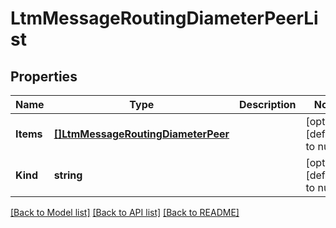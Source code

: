 # LtmMessageRoutingDiameterPeerList

## Properties
Name | Type | Description | Notes
------------ | ------------- | ------------- | -------------
**Items** | [**[]LtmMessageRoutingDiameterPeer**](ltm_messageRouting_diameter_peer.md) |  | [optional] [default to null]
**Kind** | **string** |  | [optional] [default to null]

[[Back to Model list]](../README.md#documentation-for-models) [[Back to API list]](../README.md#documentation-for-api-endpoints) [[Back to README]](../README.md)


